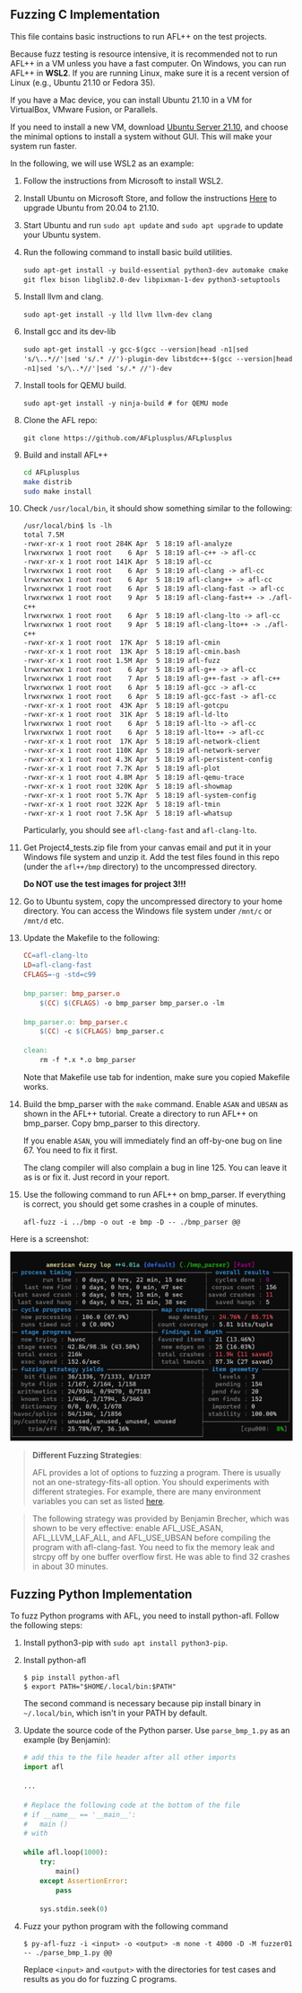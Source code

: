 ## Fuzzing C Implementation

This file contains basic instructions to run AFL++ on the test projects.

Because fuzz testing is resource intensive, it is recommended not to run
AFL++ in a VM unless you have a fast computer. On Windows, you can run AFL++ in
**WSL2**. If you are running Linux, make sure it is a recent version of Linux (e.g., Ubuntu 21.10 or Fedora 35).

If you have a Mac device, you can install Ubuntu 21.10 in a VM for VirtualBox, VMware Fusion, or Parallels.

If you need to install a new VM, download [Ubuntu Server 21.10](https://ubuntu.com/download/server#releases), and choose the minimal options to install a system without GUI. This will make your system run faster.

In the following, we will use WSL2 as an example:

1. Follow the instructions from Microsoft to install WSL2.

2. Install Ubuntu on Microsoft Store, and follow the instructions [Here](https://askubuntu.com/questions/1369637/how-do-i-install-ubuntu-21-10-in-wsl-on-windows-11) to upgrade Ubuntu from 20.04 to 21.10.

3. Start Ubuntu and run `sudo apt update` and `sudo apt upgrade` to update your Ubuntu system.

4. Run the following command to install basic build utilities.

    `sudo apt-get install -y build-essential python3-dev automake cmake git flex bison libglib2.0-dev libpixman-1-dev python3-setuptools`

5. Install llvm and clang.

    `sudo apt-get install -y lld llvm llvm-dev clang`

6. Install gcc and its dev-lib

    `sudo apt-get install -y gcc-$(gcc --version|head -n1|sed 's/\..*//'|sed 's/.* //')-plugin-dev libstdc++-$(gcc --version|head -n1|sed 's/\..*//'|sed 's/.* //')-dev`

7. Install tools for QEMU build.

    `sudo apt-get install -y ninja-build # for QEMU mode`

8. Clone the AFL repo:

    `git clone https://github.com/AFLplusplus/AFLplusplus`

9. Build and install AFL++

    ```sh
    cd AFLplusplus
    make distrib
    sudo make install
    ```

10. Check `/usr/local/bin`, it should show something similar to the following:

    ```console
    /usr/local/bin$ ls -lh
    total 7.5M
    -rwxr-xr-x 1 root root 284K Apr  5 18:19 afl-analyze
    lrwxrwxrwx 1 root root    6 Apr  5 18:19 afl-c++ -> afl-cc
    -rwxr-xr-x 1 root root 141K Apr  5 18:19 afl-cc
    lrwxrwxrwx 1 root root    6 Apr  5 18:19 afl-clang -> afl-cc
    lrwxrwxrwx 1 root root    6 Apr  5 18:19 afl-clang++ -> afl-cc
    lrwxrwxrwx 1 root root    6 Apr  5 18:19 afl-clang-fast -> afl-cc
    lrwxrwxrwx 1 root root    9 Apr  5 18:19 afl-clang-fast++ -> ./afl-c++
    lrwxrwxrwx 1 root root    6 Apr  5 18:19 afl-clang-lto -> afl-cc
    lrwxrwxrwx 1 root root    9 Apr  5 18:19 afl-clang-lto++ -> ./afl-c++
    -rwxr-xr-x 1 root root  17K Apr  5 18:19 afl-cmin
    -rwxr-xr-x 1 root root  13K Apr  5 18:19 afl-cmin.bash
    -rwxr-xr-x 1 root root 1.5M Apr  5 18:19 afl-fuzz
    lrwxrwxrwx 1 root root    6 Apr  5 18:19 afl-g++ -> afl-cc
    lrwxrwxrwx 1 root root    7 Apr  5 18:19 afl-g++-fast -> afl-c++
    lrwxrwxrwx 1 root root    6 Apr  5 18:19 afl-gcc -> afl-cc
    lrwxrwxrwx 1 root root    6 Apr  5 18:19 afl-gcc-fast -> afl-cc
    -rwxr-xr-x 1 root root  43K Apr  5 18:19 afl-gotcpu
    -rwxr-xr-x 1 root root  31K Apr  5 18:19 afl-ld-lto
    lrwxrwxrwx 1 root root    6 Apr  5 18:19 afl-lto -> afl-cc
    lrwxrwxrwx 1 root root    6 Apr  5 18:19 afl-lto++ -> afl-cc
    -rwxr-xr-x 1 root root  17K Apr  5 18:19 afl-network-client
    -rwxr-xr-x 1 root root 110K Apr  5 18:19 afl-network-server
    -rwxr-xr-x 1 root root 4.3K Apr  5 18:19 afl-persistent-config
    -rwxr-xr-x 1 root root 7.7K Apr  5 18:19 afl-plot
    -rwxr-xr-x 1 root root 4.8M Apr  5 18:19 afl-qemu-trace
    -rwxr-xr-x 1 root root 320K Apr  5 18:19 afl-showmap
    -rwxr-xr-x 1 root root 5.7K Apr  5 18:19 afl-system-config
    -rwxr-xr-x 1 root root 322K Apr  5 18:19 afl-tmin
    -rwxr-xr-x 1 root root 7.5K Apr  5 18:19 afl-whatsup
    ```

    Particularly, you should see `afl-clang-fast` and `afl-clang-lto`.

11. Get Project4_tests.zip file from your canvas email and put it in your Windows file system and unzip it. Add the test files found in this repo (under the `afl++/bmp` directory) to the uncompressed directory.

    **Do NOT use the test images for project 3!!!**

12. Go to Ubuntu system, copy the uncompressed directory to your home directory. You can access the Windows file system under `/mnt/c` or `/mnt/d` etc.

13. Update the Makefile to the following:

    ```Makefile
    CC=afl-clang-lto
    LD=afl-clang-fast
    CFLAGS=-g -std=c99

    bmp_parser: bmp_parser.o
        $(CC) $(CFLAGS) -o bmp_parser bmp_parser.o -lm

    bmp_parser.o: bmp_parser.c
        $(CC) -c $(CFLAGS) bmp_parser.c

    clean:
        rm -f *.x *.o bmp_parser
    ```

    Note that Makefile use tab for indention, make sure you copied Makefile works.

14. Build the bmp_parser with the `make` command. Enable `ASAN` and `UBSAN` as shown in the AFL++ tutorial. Create a directory to run AFL++ on bmp_parser. Copy bmp_parser to this directory.

    If you enable `ASAN`, you will immediately find an off-by-one bug on line 67. You need to fix it first.

    The clang compiler will also complain a bug in line 125. You can leave it as is or fix it. Just record in your report.

15. Use the following command to run AFL++ on bmp_parser. If everything is correct, you should get some crashes in a couple of minutes.

    `afl-fuzz -i ../bmp -o out -e bmp -D -- ./bmp_parser @@`

Here is a screenshot:

<img src="./scr.png" width="640">

> **Different Fuzzing Strategies**:
>
> AFL provides a lot of options to fuzzing a program. There is usually not an one-strategy-fits-all option. You should experiments with different strategies. For example, there are many environment variables you can set as listed [here](https://aflplus.plus/docs/env_variables/).

> The following strategy was provided by Benjamin Brecher, which was shown to be very effective: enable AFL_USE_ASAN, AFL_LLVM_LAF_ALL, and AFL_USE_UBSAN before compiling the program with afl-clang-fast. You need to fix the memory leak and strcpy off by one buffer overflow first. He was able to find 32 crashes in about 30 minutes.

## Fuzzing Python Implementation

To fuzz Python programs with AFL, you need to install python-afl. Follow the following steps:

1. Install python3-pip with `sudo apt install python3-pip`.

2. Install python-afl

    ```console
    $ pip install python-afl
    $ export PATH="$HOME/.local/bin:$PATH"
    ```

    The second command is necessary because pip install binary in `~/.local/bin`, which isn't in your PATH by default.

3. Update the source code of the Python parser. Use `parse_bmp_1.py` as an example (by Benjamin):

    ```python
    # add this to the file header after all other imports
    import afl

    ...

    # Replace the following code at the bottom of the file
    # if __name__ == '__main__':
    #   main ()
    # with

    while afl.loop(1000):
        try:
            main()
        except AssertionError:
            pass

        sys.stdin.seek(0)
    ```

4. Fuzz your python program with the following command

    ```console
    $ py-afl-fuzz -i <input> -o <output> -m none -t 4000 -D -M fuzzer01 -- ./parse_bmp_1.py @@
    ```

    Replace `<input>` and `<output>` with the directories for test cases and results as you do for fuzzing C programs.
